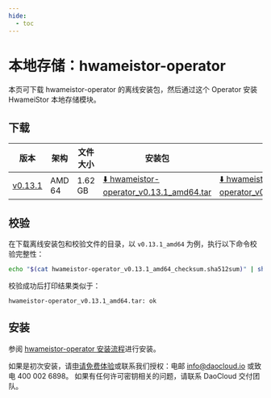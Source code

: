 ```yaml
---
hide:
  - toc
---
```


# 本地存储：hwameistor-operator

本页可下载 hwameistor-operator 的离线安装包，然后通过这个 Operator 安装 HwameiStor 本地存储模块。

## 下载

| 版本 | 架构   | 文件大小 | 安装包  | 校验文件 | 更新日期 |
| --- | ------ | ------- | ----- | ------- | ------- |
| [v0.13.1](../../storage/hwameistor/release-notes.md) | AMD 64 | 1.62 GB   | [:arrow_down: hwameistor-operator_v0.13.1_amd64.tar](https://qiniu-download-public.daocloud.io/DaoCloud_Enterprise/hwameistor-operator_v0.13.1_amd64.tar) | [:arrow_down: hwameistor-operator_v0.13.1_amd64_checksum.sha512sum](https://qiniu-download-public.daocloud.io/DaoCloud_Enterprise/hwameistor-operator_v0.13.1_amd64_checksum.sha512sum) | 2023-11-06 |

## 校验

在下载离线安装包和校验文件的目录，以 `v0.13.1_amd64` 为例，执行以下命令校验完整性：

```sh
echo "$(cat hwameistor-operator_v0.13.1_amd64_checksum.sha512sum)" | sha512sum -c
```

校验成功后打印结果类似于：

```none
hwameistor-operator_v0.13.1_amd64.tar: ok
```

## 安装

参阅 [hwameistor-operator 安装流程](../../storage/hwameistor/install/deploy-operator.md)进行安装。

如果是初次安装，请[申请免费体验](../../dce/license0.md)或联系我们授权：电邮 info@daocloud.io 或致电 400 002 6898。
如果有任何许可密钥相关的问题，请联系 DaoCloud 交付团队。
